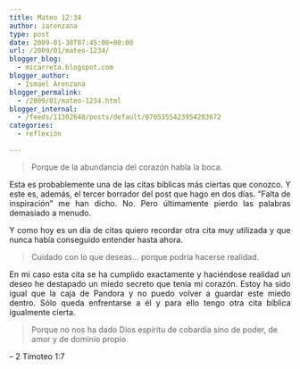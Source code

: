 ```yaml
---
title: Mateo 12:34
author: iarenzana
type: post
date: 2009-01-30T07:45:00+00:00
url: /2009/01/mateo-1234/
blogger_blog:
  - micarreta.blogspot.com
blogger_author:
  - Ismael Arenzana
blogger_permalink:
  - /2009/01/mateo-1234.html
blogger_internal:
  - /feeds/11302648/posts/default/8705355423954203672
categories:
  - reflexión

---
```

> <p style="text-align: justify;">
>   Porque de la abundancia del corazón habla la boca.
> </p>

<p style="text-align: justify;">
  Esta es probablemente una de las citas bíblicas más ciertas que conozco. Y este es, además, el tercer borrador del post que hago en dos días. &#8220;Falta de inspiración&#8221; me han dicho. No. Pero últimamente pierdo las palabras demasiado a menudo.
</p>

<p style="text-align: justify;">
  Y como hoy es un día de citas quiero recordar otra cita muy utilizada y que nunca había conseguido entender hasta ahora.
</p>

> <p style="text-align: justify;">
>   Cuidado con lo que deseas&#8230; porque podría hacerse realidad.
> </p>

<p style="text-align: justify;">
  En mi caso esta cita se ha cumplido exactamente y haciéndose realidad un deseo he destapado un miedo secreto que tenía mi corazón. Estoy ha sido igual que la caja de Pandora y no puedo volver a guardar este miedo dentro. Sólo queda enfrentarse a él y para ello tengo otra cita bíblica igualmente cierta.
</p>

> Porque no nos ha dado Dios espíritu de cobardía sino de poder, de amor y de dominio propio.

<p style="text-align: justify;">
  &#8211; 2 Timoteo 1:7
</p>